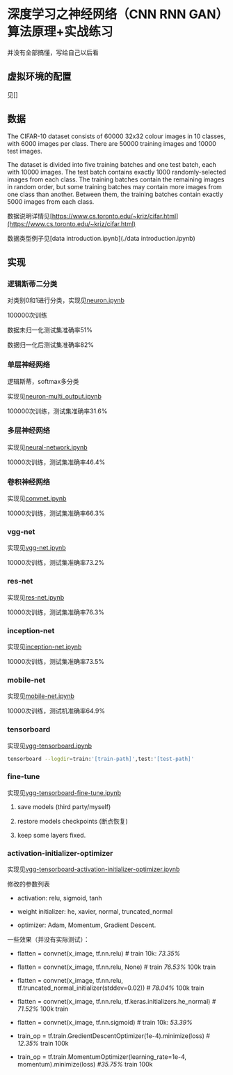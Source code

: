 # 深度学习之神经网络（CNN RNN GAN）算法原理+实战练习

并没有全部搞懂，写给自己以后看

## 虚拟环境的配置

见[]

## 数据

The CIFAR-10 dataset consists of 60000 32x32 colour images in 10 classes, with 6000 images per class. There are 50000 training images and 10000 test images. 

The dataset is divided into five training batches and one test batch, each with 10000 images. The test batch contains exactly 1000 randomly-selected images from each class. The training batches contain the remaining images in random order, but some training batches may contain more images from one class than another. Between them, the training batches contain exactly 5000 images from each class. 

数据说明详情见[https://www.cs.toronto.edu/~kriz/cifar.html](https://www.cs.toronto.edu/~kriz/cifar.html)

数据类型例子见[data introduction.ipynb](./data introduction.ipynb)

## 实现

### 逻辑斯蒂二分类

对类别0和1进行分类，实现见[neuron.ipynb](./neuron.ipynb)

100000次训练

数据未归一化测试集准确率51%

数据归一化后测试集准确率82%

### 单层神经网络

逻辑斯蒂，softmax多分类

实现见[neuron-multi_output.ipynb](./neuron-multi_output.ipynb)

100000次训练，测试集准确率31.6%

### 多层神经网络

实现见[neural-network.ipynb](./neural-network.ipynb)



10000次训练，测试集准确率46.4%

### 卷积神经网络

实现见[convnet.ipynb](./convnet.ipynb)

10000次训练，测试集准确率66.3%

### vgg-net

实现见[vgg-net.ipynb](./vgg-net.ipynb)

10000次训练，测试集准确率73.2%

### res-net

实现见[res-net.ipynb](./res-net.ipynb)

10000次训练，测试集准确率76.3%

### inception-net

实现见[inception-net.ipynb](./inception-net.ipynb)

10000次训练，测试集准确率73.5%

### mobile-net

实现见[mobile-net.ipynb](./mobile-net.ipynb)

10000次训练，测试机准确率64.9%

### tensorboard

实现见[vgg-tensorboard.ipynb](./vgg-tensorboard.ipynb)

```bash
tensorboard --logdir=train:'[train-path]',test:'[test-path]'
```

### fine-tune

实现见[vgg-tensorboard-fine-tune.ipynb](./vgg-tensorboard-fine-tune.ipynb)

1. save models (third party/myself)

2. restore models checkpoints (断点恢复)

3. keep some layers fixed.

### activation-initializer-optimizer

实现见[vgg-tensorboard-activation-initializer-optimizer.ipynb](./vgg-tensorboard-activation-initializer-optimizer.ipynb)

修改的参数列表

- activation: relu, sigmoid, tanh

- weight initializer: he, xavier, normal, truncated_normal

- optimizer: Adam, Momentum, Gradient Descent.

一些效果（并没有实际测试）：  

- flatten = convnet(x_image, tf.nn.relu) # train 10k: *73.35%*

- flatten = convnet(x_image, tf.nn.relu, None)  # train *76.53%* 100k train

- flatten = convnet(x_image, tf.nn.relu, tf.truncated_normal_initializer(stddev=0.02))  # *78.04%* 100k train

- flatten = convnet(x_image, tf.nn.relu, tf.keras.initializers.he_normal)  # *71.52%* 100k train

- flatten = convnet(x_image, tf.nn.sigmoid) # train 10k: *53.39%*

- train_op = tf.train.GredientDescentOptimizer(1e-4).minimize(loss) # *12.35%* train 100k

- train_op = tf.train.MomentumOptimizer(learning_rate=1e-4, momentum).minimize(loss) *#35.75%* train 100k